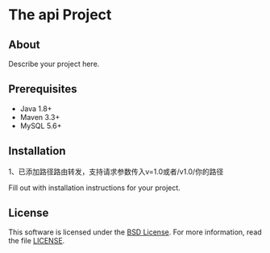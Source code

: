 # The api Project

## About

Describe your project here.

## Prerequisites

- Java 1.8+
- Maven 3.3+
- MySQL 5.6+

## Installation

1、已添加路径路由转发，支持请求参数传入v=1.0或者/v1.0/你的路径

Fill out with installation instructions for your project.

## License

This software is licensed under the [BSD License][BSD]. For more information, read the file [LICENSE](LICENSE).

[BSD]: https://opensource.org/licenses/BSD-3-Clause
